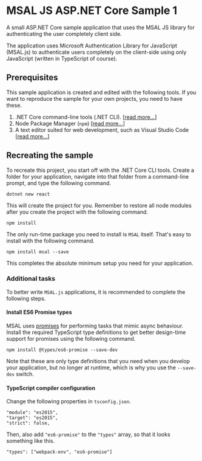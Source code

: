 MSAL JS ASP.NET Core Sample 1
===============================

A small ASP.NET Core sample application that uses the MSAL JS library for authenticating the user completely client side.

The application uses Microsoft Authentication Library for JavaScript (MSAL.js) to authenticate users completely on the client-side using only JavaScript (written in TypeScript of course).


Prerequisites
-------------

This sample application is created and edited with the following tools. If you want to reproduce the sample for your own projects, you need to have these.

1. .NET Core command-line tools (.NET CLI). [[read more...](https://github.com/dotnet/cli)]
2. Node Package Manager (`npm`) [[read more...](https://www.npmjs.com/)]
3. A text editor suited for web development, such as Visual Studio Code [[read more...](https://code.visualstudio.com/)]


Recreating the sample
---------------------

To recreate this project, you start off with the .NET Core CLI tools. Create a folder for your application, navigate into that folder from a command-line prompt, and type the following command.

    dotnet new react


This will create the project for you. Remember to restore all node modules after you create the project with the following command.

    npm install

The only run-time package you need to install is `MSAL` itself. That's easy to install with the following command.

    npm install msal --save

This completes the absolute minimum setup you need for your application.


### Additional tasks

To better write `MSAL.js` applications, it is recommended to complete the following steps.


#### Install ES6 Promise types

MSAL uses [promises](https://developer.mozilla.org/en-US/docs/Web/JavaScript/Reference/Global_Objects/Promise) for performing tasks that mimic async behaviour. Install the required TypeScript type definitions to get better design-time support for promises using the following command.

    npm install @types/es6-promise --save-dev

Note that these are only type definitions that you need when you develop your application, but no longer at runtime, which is why you use the `--save-dev` switch.


#### TypeScript compiler configuration

Change the following properties in `tsconfig.json`.

    "module": "es2015",
    "target": "es2015",
    "strict": false,

Then, also add `"es6-promise"` to the `"types"` array, so that it looks something like this.

    "types": ["webpack-env", "es6-promise"]
    
